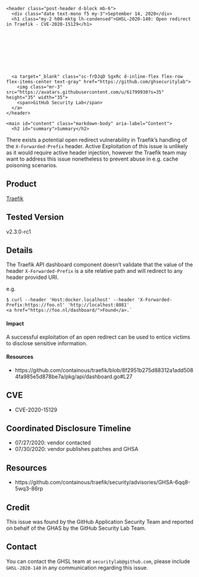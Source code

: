 >
    <header class="post-header d-block mb-6">
      <div class="date text-mono f5 my-3">September 14, 2020</div>
      <h1 class="my-2 h00-mktg lh-condensed">GHSL-2020-140: Open redirect in Traefik - CVE-2020-15129</h1>

      
      
      
      
      

      

      <a target="_blank" class="sc-frDJqD SgxRc d-inline-flex flex-row flex-items-center text-gray" href="https://github.com/ghsecuritylab">
        <img class="mr-3" src="https://avatars.githubusercontent.com/u/61799930?s=35" height="35" width="35">
        <span>GitHub Security Lab</span>
      </a>
    </header>

    <main id="content" class="markdown-body" aria-label="Content">
      <h2 id="summary">Summary</h2>

<p>There exists a potential open redirect vulnerability in Traefik’s handling of the <code class="language-plaintext highlighter-rouge">X-Forwarded-Prefix</code> header. Active Exploitation of this issue is unlikely as it would require active header injection, however the Traefik team may want to address this issue nonetheless to prevent abuse in e.g. cache poisoning scenarios.</p>

<h2 id="product">Product</h2>

<p><a href="https://github.com/containous/traefik">Traefik</a></p>

<h2 id="tested-version">Tested Version</h2>

<p>v2.3.0-rc1</p>

<h2 id="details">Details</h2>

<p>The Traefik API dashboard component doesn’t validate that the value of the header <code class="language-plaintext highlighter-rouge">X-Forwarded-Prefix</code> is a site relative path and will redirect to any header provided URI.</p>

<p>e.g.</p>

<div class="language-plaintext highlighter-rouge"><div class="highlight"><pre class="highlight"><code>$ curl --header 'Host:docker.localhost' --header 'X-Forwarded-Prefix:https://foo.nl' 'http://localhost:8081'
&lt;a href="https://foo.nl/dashboard/"&gt;Found&lt;/a&gt;.`
</code></pre></div></div>

<h4 id="impact">Impact</h4>

<p>A successful exploitation of an open redirect can be used to entice victims to disclose sensitive information.</p>

<h4 id="resources">Resources</h4>

<ul>
  <li>https://github.com/containous/traefik/blob/8f2951b275d88312a1add5084fa985e5d878be7a/pkg/api/dashboard.go#L27</li>
</ul>

<h2 id="cve">CVE</h2>

<ul>
  <li>CVE-2020-15129</li>
</ul>

<h2 id="coordinated-disclosure-timeline">Coordinated Disclosure Timeline</h2>

<ul>
  <li>07/27/2020: vendor contacted</li>
  <li>07/30/2020: vendor publishes patches and GHSA</li>
</ul>

<h2 id="resources-1">Resources</h2>

<ul>
  <li>https://github.com/containous/traefik/security/advisories/GHSA-6qq8-5wq3-86rp</li>
</ul>

<h2 id="credit">Credit</h2>

<p>This issue was found by the GitHub Application Security Team and reported on behalf of the GHAS by the GitHub Security Lab Team.</p>

<h2 id="contact">Contact</h2>

<p>You can contact the GHSL team at <code class="language-plaintext highlighter-rouge">securitylab@github.com</code>, please include <code class="language-plaintext highlighter-rouge">GHSL-2020-140</code> in any communication regarding this issue.